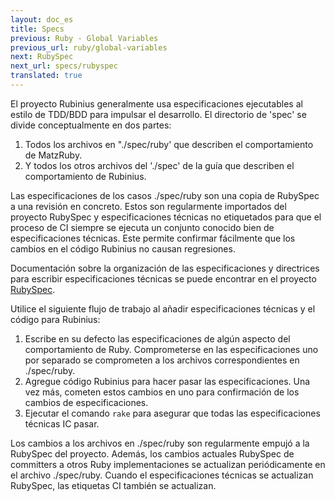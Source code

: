 ```yaml
---
layout: doc_es
title: Specs
previous: Ruby - Global Variables
previous_url: ruby/global-variables
next: RubySpec
next_url: specs/rubyspec
translated: true
---
```


El proyecto Rubinius generalmente usa especificaciones ejecutables al estilo
de TDD/BDD para impulsar el desarrollo. El directorio de 'spec' se divide
conceptualmente en dos partes:

   1. Todos los archivos en "./spec/ruby' que describen el comportamiento de
      MatzRuby.
   2. Y todos los otros archivos del './spec' de la guía que describen el
      comportamiento de Rubinius.

Las especificaciones de los casos ./spec/ruby son una copia de RubySpec a una
revisión en concreto.  Estos son regularmente importados del proyecto RubySpec
y especificaciones técnicas no etiquetados para que el proceso de CI siempre
se ejecuta un conjunto conocido bien de especificaciones técnicas. Este
permite confirmar fácilmente que los cambios en el código Rubinius no causan
regresiones.

Documentación sobre la organización de las especificaciones y directrices para
escribir especificaciones técnicas se puede encontrar en el proyecto
[RubySpec](http://rubyspec.org/).

Utilice el siguiente flujo de trabajo al añadir especificaciones técnicas y el
código para Rubinius:

   1. Escribe en su defecto las especificaciones de algún aspecto del
      comportamiento de Ruby. Comprometerse en las especificaciones uno por
      separado se comprometen a los archivos correspondientes en ./spec/ruby.
   2. Agregue código Rubinius para hacer pasar las especificaciones. Una vez
      más, cometen estos cambios en uno para confirmación de los cambios de
      especificaciones.
   3. Ejecutar el comando `rake` para asegurar que todas las especificaciones
      técnicas IC pasar.

Los cambios a los archivos en ./spec/ruby son regularmente empujó a la
RubySpec del proyecto. Además, los cambios actuales RubySpec de committers a
otros Ruby implementaciones se actualizan periódicamente en el archivo
./spec/ruby. Cuando el especificaciones técnicas se actualizan RubySpec, las
etiquetas CI también se actualizan.
